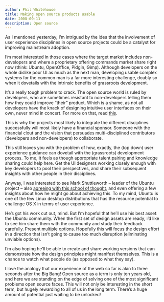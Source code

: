 ```yaml
---
author: Phil Whitehouse
title: Making open source products usable
date: 2008-09-11
description: Open source
---
```

As I mentioned yesterday, I’m intrigued by the idea that the involvement of user experience disciplines in open source projects could be a catalyst for improving mainstream adoption.

I’m most interested in those cases where the target market includes non-developers and where a proprietary offering commands market share right now (think: Ubuntu, OpenOffice, Pidgin, Gimp). Although developers on the whole dislike poor UI as much as the next man, developing usable complex systems for the common man is a far more interesting challenge, doubly so when it dovetails with the intrinsic benefits of grassroots development.

It’s a really tough problem to crack. The open source world is ruled by developers, who are sometimes resistant to non-developers telling them how they could improve “their” product. Which is a shame, as not all developers have the knack of designing intuitive user interfaces on their own, never mind in concert. For more on that, read [this](http://www.amazon.co.uk/Inmates-Are-Running-Asylum-High-tech/dp/0672326140/ref=sr_1_1?ie=UTF8&s=books&qid=1221233041&sr=8-1).

This is why the projects most likely to integrate the different disciplines successfully will most likely have a financial sponsor. Someone with the financial clout and the vision that persuades multi-disciplined contributors (developers and non-developers) to collaborate.

This still leaves you with the problem of how, exactly, the (top down) user experience guidance can dovetail with the (grassroots) development process. To me, it feels as though appropriate talent pairing and knowledge sharing could help here. Get the UI designers working closely enough with key developers to pool their perspectives, and share their subsequent insights with other people in their disciplines.

Anyway, I was interested to see Mark Shuttleworth – leader of the Ubuntu project – also [agreeing with this school of thought](http://www.markshuttleworth.com/archives/162), and even offering a few insights about how he might go about achieving this. To my mind, Ubuntu is one of the few Linux desktop distributions that has the resource potential to challenge OS X in terms of user experience.

He’s got his work cut out, mind. But I’m hopeful that he’ll use his best asset: the Ubuntu community. When the first set of design assets are ready, I’d like to see him share them with the community and study their feedback carefully. Present multiple options. Hopefully this will focus the design effort in a direction that isn’t going to cause too much disruption (eliminating unviable options).

I’m also hoping he’ll be able to create and share working versions that can demonstrate how the design principles might manifest themselves. This is a chance to watch what people do (as opposed to what they say).

I love the analogy that our experience of the web so far is akin to three seconds after the Big Bang! Open source as a term is only ten years old, and here we are standing on the edge of solving one of the most significant problems open source faces. This will not only be interesting in the short term, but hugely rewarding to all of us in the long term. There’s a huge amount of potential just waiting to be unlocked!
